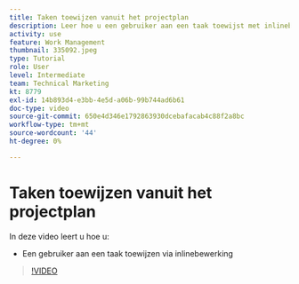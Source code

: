 ```yaml
---
title: Taken toewijzen vanuit het projectplan
description: Leer hoe u een gebruiker aan een taak toewijst met inlinebewerking in een [!DNL  Workfront] project.
activity: use
feature: Work Management
thumbnail: 335092.jpeg
type: Tutorial
role: User
level: Intermediate
team: Technical Marketing
kt: 8779
exl-id: 14b893d4-e3bb-4e5d-a06b-99b744ad6b61
doc-type: video
source-git-commit: 650e4d346e1792863930dcebafacab4c88f2a8bc
workflow-type: tm+mt
source-wordcount: '44'
ht-degree: 0%

---
```


# Taken toewijzen vanuit het projectplan

In deze video leert u hoe u:

* Een gebruiker aan een taak toewijzen via inlinebewerking

>[!VIDEO](https://video.tv.adobe.com/v/335092/?quality=12&learn=on)

<!---
learn more urls:
Notifications: Information about work assigned to me
Assign tasks
Personal time overview
Make smart assignments
Modify multiple user assignments in a task list
--->
